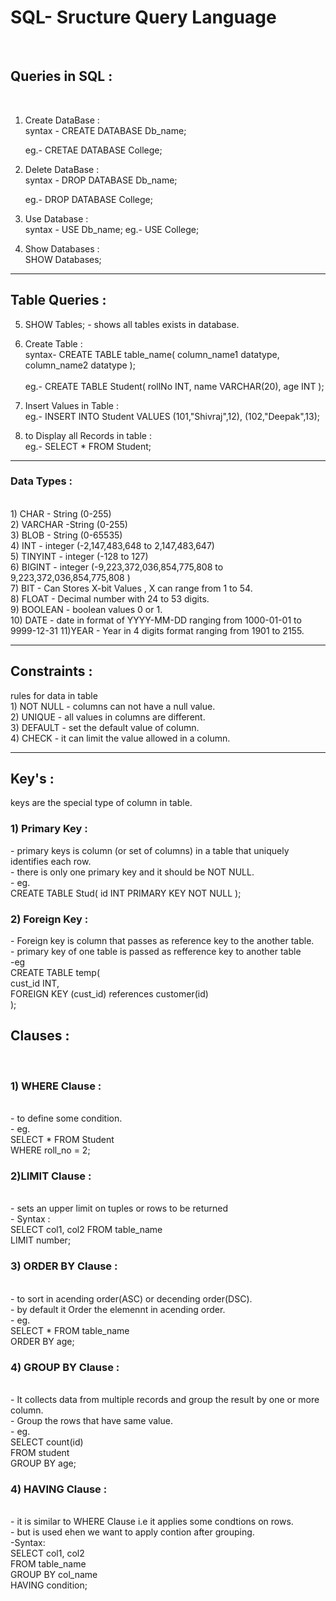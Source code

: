 <h1>SQL- Sructure Query Language</h1> <br>

<h2>Queries in SQL :</h2> <br>

1. Create DataBase : <br>
   syntax - CREATE DATABASE Db_name; <br>

   eg.- CRETAE DATABASE College; <br>

2. Delete DataBase : <br>
   syntax - DROP DATABASE Db_name; <br>

   eg.- DROP DATABASE College; <br>

3. Use Database : <br>
   syntax - USE Db_name;
   eg.- USE College;

4) Show Databases : <br>
   SHOW Databases;

<hr>
 <h2>Table Queries :</h2>

5. SHOW Tables; - shows all tables exists in database. <br>

6) Create Table : <br>
   syntax- CREATE TABLE table_name(
   column_name1 datatype,
   column_name2 datatype
   ); <br><br>
   eg.- CREATE TABLE Student(
   rollNo INT,
   name VARCHAR(20),
   age INT
   );
   <br>

7) Insert Values in Table : <br>
   eg.- INSERT INTO Student
   VALUES
   (101,"Shivraj",12),
   (102,"Deepak",13); <br>

8) to Display all Records in table : <br>
eg.- SELECT \* FROM Student;
<hr>

<h3>Data Types :</h3> <br>
    1) CHAR - String (0-255) <br>
    2) VARCHAR -String (0-255) <br>
    3) BLOB - String (0-65535) <br>
    4) INT - integer (-2,147,483,648 to 2,147,483,647) <br>
    5) TINYINT - integer (-128 to 127)<br>
    6) BIGINT - integer (-9,223,372,036,854,775,808 to 9,223,372,036,854,775,808 ) <br>
    7) BIT - Can Stores X-bit Values , X can range from 1 to 54. <br>
    8) FLOAT - Decimal number with 24 to 53 digits.<br>
    9) BOOLEAN - boolean values 0 or 1. <br>
    10) DATE - date in format of YYYY-MM-DD ranging from 1000-01-01 to 9999-12-31
    11)YEAR - Year in 4 digits format ranging from 1901 to 2155.
<hr>

<h2>Constraints :</h2> rules for data in table
<br>
    1) NOT NULL - columns can not have a null value. <br>
    2) UNIQUE - all values in columns are different.  <br> 
    3) DEFAULT - set the default value of column.  <br>
    4) CHECK - it can limit the value allowed in a column. <br>
<hr>
<h2>Key's :</h2>keys are the special type of column in table. <br>
<h3>1) Primary Key :</h3> 
    - primary keys is column (or set of columns) in a table that uniquely identifies each row. <br>
    - there is only one primary key and it should be NOT NULL. <br>
    - eg.  <br>
         CREATE TABLE Stud(
            id INT PRIMARY KEY 
            NOT NULL 
         );
<h3>2) Foreign Key :</h3>
    - Foreign key is column that passes as reference key to the another table.<br>
    - primary key of one table is passed as refference key to another table <br>
    -eg <br>
    CREATE TABLE temp(                                                    <br> 
      cust_id INT,                                                        <br> 
      FOREIGN KEY (cust_id) references customer(id)                       <br> 
    );
    <br>
    <h2> Clauses :</h2><br>
    <h3>1) WHERE Clause :</h3><br>
     - to define some condition. <br>
     - eg. <br>
            SELECT * FROM Student           <br> 
            WHERE roll_no = 2;<br>
    <h3>2)LIMIT Clause :</h3> <br>
     - sets an upper limit on tuples or rows to be returned <br>
     - Syntax : <br>
            SELECT col1, col2 FROM table_name      <br> 
            LIMIT number; <br>
    <h3>3) ORDER BY Clause :</h3> <br>
     -  to sort in acending order(ASC) or decending order(DSC).<br>
     - by default it Order the elemennt in acending order. <br>
     - eg. <br>
            SELECT * FROM table_name              <br> 
            ORDER BY age;                        <br> 
    <h3>4) GROUP BY Clause :</h3> <br>
     - It collects data from  multiple records and group the result by one or more column.          <br> 
     - Group the rows that have same value.                                                          <br> 
     - eg.<br>
            SELECT count(id)             <br> 
            FROM student                 <br> 
            GROUP BY age;                 <br> 
    <h3>4) HAVING Clause :</h3> <br>
    - it is similar to WHERE Clause i.e it applies some condtions on rows.                             <br> 
    - but is used ehen we want to apply contion after grouping.                                         <br> 
    -Syntax: <br>
            SELECT col1, col2                 <br> 
            FROM table_name                   <br> 
            GROUP BY col_name                  <br> 
            HAVING condition;                   <br>
